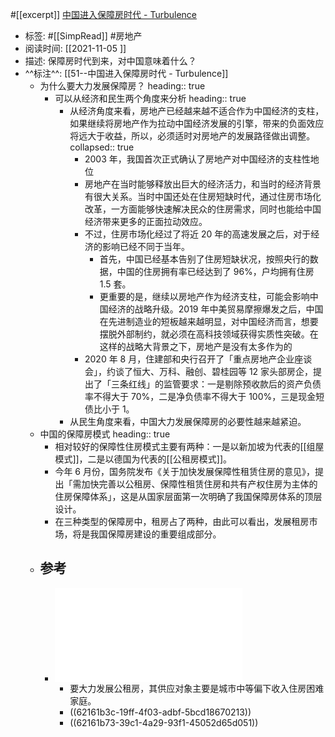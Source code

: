 #[[excerpt]] [中国进入保障房时代 - Turbulence](https://turbulence.nei.st/medium/lifeweek/p20fqgnq/)

- 标签: #[[SimpRead]] #房地产
- 阅读时间: [[2021-11-05  ]]
- 描述: 保障房时代到来，对中国意味着什么？
- ^^标注^^: [[51--中国进入保障房时代 - Turbulence]]
	- 为什么要大力发展保障房？
	  heading:: true
		- 可以从经济和民生两个角度来分析
		  heading:: true
			- 从经济角度来看，房地产已经越来越不适合作为中国经济的支柱，如果继续将房地产作为拉动中国经济发展的引擎，带来的负面效应将远大于收益，所以，必须适时对房地产的发展路径做出调整。
			  collapsed:: true
				- 2003 年，我国首次正式确认了房地产对中国经济的支柱性地位
				- 房地产在当时能够释放出巨大的经济活力，和当时的经济背景有很大关系。当时中国还处在住房短缺时代，通过住房市场化改革，一方面能够快速解决民众的住房需求，同时也能给中国经济带来更多的正面拉动效应。
				- 不过，住房市场化经过了将近 20 年的高速发展之后，对于经济的影响已经不同于当年。
					- 首先，中国已经基本告别了住房短缺状况，按照央行的数据，中国的住房拥有率已经达到了 96%，户均拥有住房 1.5 套。
					- 更重要的是，继续以房地产作为经济支柱，可能会影响中国经济的战略升级。2019 年中美贸易摩擦爆发之后，中国在先进制造业的短板越来越明显，对中国经济而言，想要摆脱外部制约，就必须在高科技领域获得实质性突破。在这样的战略大背景之下，房地产是没有太多作为的
				- 2020 年 8 月，住建部和央行召开了「重点房地产企业座谈会」，约谈了恒大、万科、融创、碧桂园等 12 家头部房企，提出了「三条红线」的监管要求：一是剔除预收款后的资产负债率不得大于 70%，二是净负债率不得大于 100%，三是现金短债比小于 1。
			- 从民生角度来看，中国大力发展保障房的必要性越来越紧迫。
	- 中国的保障房模式
	  heading:: true
		- 相对较好的保障性住房模式主要有两种：一是以新加坡为代表的[[组屋模式]]，二是以德国为代表的[[公租房模式]]。
		- 今年 6 月份，国务院发布《关于加快发展保障性租赁住房的意见》，提出「需加快完善以公租房、保障性租赁住房和共有产权住房为主体的住房保障体系」，这是从国家层面第一次明确了我国保障房体系的顶层设计。
		- 在三种类型的保障房中，租房占了两种，由此可以看出，发展租房市场，将是我国保障房建设的重要组成部分。
	- ## 参考
		- ![-辨析保障性租赁住房、公租房和集体土地租赁住房 .pdf](../assets/-辨析保障性租赁住房、公租房和集体土地租赁住房_1636122596455_0.pdf)
			- 要大力发展公租房，其供应对象主要是城市中等偏下收入住房困难家庭。
			- ((62161b3c-19ff-4f03-adbf-5bcd18670213))
			- ((62161b73-39c1-4a29-93f1-45052d65d051))